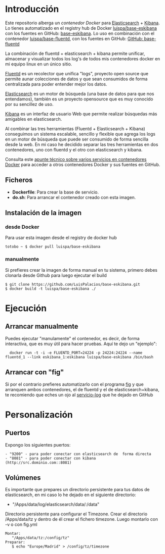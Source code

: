 # Introducción

Este repositorio alberga un *contenedor Docker* para [Elasticsearch](http://www.elasticsearch.org/) + [Kibana](http://www.elasticsearch.org/overview/kibana/). Lo tienes automatizado en el registry hub de Docker [luispa/base-eskibana](https://registry.hub.docker.com/u/luispa/base-eskibana/) con los fuentes en GitHub: [base-eskibana](https://github.com/LuisPalacios/base-eskibana). Lo uso en combinación con el contenedor [luispa/base-fluentd](https://registry.hub.docker.com/u/luispa/base-fluentd/), con los fuentes en GitHub: [GitHub: base-fluentd](https://github.com/LuisPalacios/base-fluentd)

La combinación de fluentd + elasticsearch + kibana permite unificar, almacenar y visualizar todos los log's de todos mis contenedores docker en mi equipo linux en un único sitio.

[Fluentd](http://www.fluentd.org/) es un recolector que unifica "logs", proyecto open source que permite aunar colecciones de datos y que sean consumidos de forma centralizada para poder entender mejor los datos. 

[Elasticsearch](http://www.elasticsearch.org/) es un motor de búsqueda (una base de datos para que nos entendamos), también es un proyecto opensource que es muy conocido por su sencillez de uso. 

[Kibana](http://www.elasticsearch.org/overview/kibana/) es un interfaz de usuario Web que permite realizar búsquedas más amigables en elasticsearch. 

Al combinar las tres herramientas (Fluentd + Elasticsearch + Kibana) conseguimos un sistema escalable, sencillo y flexible que agrega los logs en un motor de búsqueda que puede ser consumido de forma sencilla desde la web. En mi caso he decidido separar las tres herramientas en dos contenedores, uno con fluentd y el otro con elasticsearch y kibana.

Consulta este [apunte técnico sobre varios servicios en contenedores Docker](http://www.luispa.com/?p=172) para acceder a otros contenedores Docker y sus fuentes en GitHub.


## Ficheros

* **Dockerfile**: Para crear la base de servicio.
* **do.sh**: Para arrancar el contenedor creado con esta imagen.

## Instalación de la imagen

### desde Docker

Para usar esta imagen desde el registry de docker hub

    totobo ~ $ docker pull luispa/base-eskibana

### manualmente

Si prefieres crear la imagen de forma manual en tu sistema, primero debes clonarla desde Github para luego ejecutar el build

    $ git clone https://github.com/LuisPalacios/base-eskibana.git
    $ docker build -t luispa/base-eskibana ./


# Ejecución

## Arrancar manualmente

Puedes ejecutar "manulamente" el contenedor, es decir, de forma interactiva, que es muy útil para hacer pruebas. Aquí te dejo un "ejemplo":

	  docker run -t -i -e FLUENTD_PORT=24224 -p 24224:24224 --name fluentd_1 --link eskibana_1:eskibana luispa/base-eskibana /bin/bash
	 

## Arrancar con "fig"

Si por el contrario prefieres automatizarlo con el programa [fig](http://www.fig.sh/index.html) y que arranquen ambos contenedores, el de fluentd y el de elasticsearch+kibana, te recomiendo que eches un ojo al [servicio-log](https://github.com/LuisPalacios/servicio-log) que he dejado en GitHub


# Personalización

## Puertos

Expongo los siguientes puertos: 

	- "9200" - para poder conectar con elasticsearch de  forma directa
	- "8081" - para poder conectar con kibana (http://src.dominio.com::8081)

## Volúmenes

Es importante que prepares un directorio persistente para tus datos de elasticsearch, en mi caso lo he dejado en el siguiente directorio: 

  - "/Apps/data/log/elasticsearch/data/:/data"

Directorio persistente para configurar el Timezone. Crear el directorio /Apps/data/tz y dentro de él crear el fichero timezone. Luego montarlo con -v o con fig.yml

    Montar:
       "/Apps/data/tz:/config/tz"  
    Preparar: 
       $ echo "Europe/Madrid" > /config/tz/timezone
